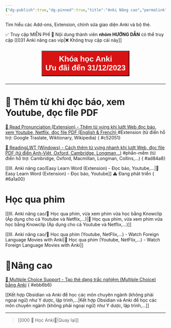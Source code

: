 ```yaml
---
{"dg-publish":true,"dg-pinned":true,"title":"Anki Nâng cao","permalink":"/iii-anki-nang-cao/030-anki-nang-cao/","pinned":true,"dgPassFrontmatter":true}
---
```


Tìm hiểu các Add-ons, Extension, chỉnh sửa giao diện Anki và bộ thẻ.

✅ Truy cập MIỄN PHÍ
👑 Nội dung thành viên **nhóm HƯỚNG DẪN** có thể truy cập
[[031 Anki nâng cao vip\|❌ Không truy cập cái này]]

<div style="display: flex; flex-direction: column; align-items: center; cursor: pointer;">
  <a href="https://hocanki.com/tham-gia-nhom-huong-dan-anki/" target="_blank">
    <button style="height:100%;font-size: 24px; padding: 10px; margin: 10px 0; background: #D71313; font-weight: 600; color: white;">Khóa học Anki<br>Ưu đãi đến 31/12/2023</button>
  </a>
</div>

_______

# 🔭 Thêm từ khi đọc báo, xem Youtube, đọc file PDF


[👑 Read Pronunciation (Extension) - Thêm từ vựng khi lướt Web đọc báo, xem Youtube, Netflix, đọc file PDF (English & French) ](https://www.facebook.com/groups/ankikhoa2/posts/653970943451875/) #Extension 
(từ điển hỗ trợ: Google Traslate, Wiktionary, Wikipedia)
{ #c52051}


[👑 ReadingLWT (Windows) - Cách thêm từ vựng nhanh khi lướt Web, đọc file PDF (từ điển Anh-Việt, Oxford, Cambridge, Longman,..)](https://www.facebook.com/100006970567626/videos/249611901177402/) #phần-mềm 
(từ điển hỗ trợ: Cambridge, Oxford, Macmillan, Longman, Collins,...)
{ #ad84a8}


[[III. Anki nâng cao/Easy Learn Word (Extension) - Đọc báo, Youtube,...\|👑 Easy Learn Word (Extension) - Đọc báo, Youtube]] ⚠️ Đang phát triển
{ #6a1a00}


# Học qua phim


[[III. Anki nâng cao/👑 Học qua phim, vừa xem phim vừa học bằng Knowclip (Áp dụng cho cả Youtube và Netflix,…)\|👑 Học qua phim, vừa xem phim vừa học bằng Knowclip (Áp dụng cho cả Youtube và Netflix,…)]]


[[III. Anki nâng cao/👑 Học qua phim (Youtube, NetFlix,...) - Watch Foreign Language Movies with Anki\|👑 Học qua phim (Youtube, NetFlix,...) - Watch Foreign Language Movies with Anki]]
# 💎Nâng cao

[👑 Multiple Choice Support - Tạo thẻ dạng trắc nghiệm (Multiple Choice) bằng Anki](https://www.facebook.com/100006970567626/videos/647310920677093/)
{ #ebb6b6}


[[Kết hợp Obsidian và Anki để học các môn chuyên ngành (không phải ngoại ngữ) như Y dược, lập trình,...\|Kết hợp Obsidian và Anki để học các môn chuyên ngành (không phải ngoại ngữ) như Y dược, lập trình,...]]

___
> [[000 🌟 Học Anki🌟\|Quay lại]]